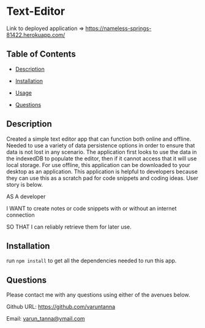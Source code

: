 # Text-Editor

Link to deployed application => https://nameless-springs-81422.herokuapp.com/

  ## Table of Contents
- [Description](#description)

- [Installation](#installation)

- [Usage](#usage)

- [Questions](#questions)

 ## Description
  Created a simple text editor app that can function both online and offline. Needed to use a variety of data persistence options in order to ensure that data is not lost in any scenario. The application first looks to use the data in the indexedDB to populate the editor, then if it cannot access that it will use local storage. For use offline, this application can be downloaded to your desktop as an application. This application is helpful to developers because they can use this as a scratch pad for code snippets and coding ideas. User story is below. 
  
  AS A developer
  
  I WANT to create notes or code snippets with or without an internet connection
  
  SO THAT I can reliably retrieve them for later use.

## Installation 
run `npm install` to get all the dependencies needed to run this app.


 ## Questions

  Please contact me with any questions using either of the avenues below. 

  Github URL: https://github.com/varuntanna

  Email: varun_tanna@ymail.com 
